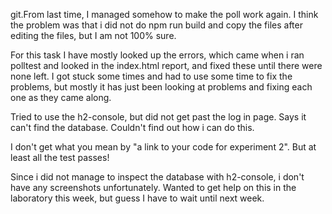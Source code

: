 git.From last time, I managed somehow to make the poll work again. I think the problem was that i did not do npm run build and copy the files after editing the files, but I am not 100% sure. 

For this task I have mostly looked up the errors, which came when i ran polltest and looked in the index.html report, and fixed these until there were none left. I got stuck some times and had to use some time to fix the problems, but mostly it has just been looking at problems and fixing each one as they came along.  

Tried to use the h2-console, but did not get past the log in page. Says it can't find the database. Couldn't find out how i can do this. 

I don't get what you mean by "a link to your code for experiment 2". But at least all the test passes!

Since i did not manage to inspect the database with h2-console, i don't have any screenshots unfortunately. Wanted to get help on this in the laboratory this week, but guess I have to wait until next week.
